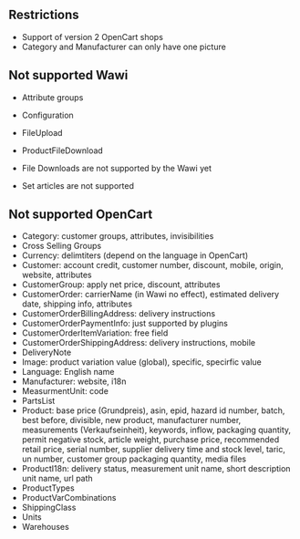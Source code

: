 Restrictions
-------------
- Support of version 2 OpenCart shops
- Category and Manufacturer can only have one picture

Not supported Wawi
------------------
- Attribute groups
- Configuration
- FileUpload
- ProductFileDownload



- File Downloads are not supported by the Wawi yet
- Set articles are not supported


Not supported OpenCart
----------------------
- Category: customer groups, attributes, invisibilities
- Cross Selling Groups
- Currency: delimtiters (depend on the language in OpenCart)
- Customer: account credit, customer number, discount, mobile, origin, website, attributes
- CustomerGroup: apply net price, discount, attributes
- CustomerOrder: carrierName (in Wawi no effect), estimated delivery date, shipping info, attributes
- CustomerOrderBillingAddress: delivery instructions
- CustomerOrderPaymentInfo: just supported by plugins
- CustomerOrderItemVariation: free field
- CustomerOrderShippingAddress: delivery instructions, mobile
- DeliveryNote
- Image: product variation value (global), specific, specirfic value
- Language: English name
- Manufacturer: website, i18n
- MeasurmentUnit: code
- PartsList
- Product: base price (Grundpreis), asin, epid, hazard id number, batch, best before, divisible, new product, 
manufacturer number, measurements (Verkaufseinheit), keywords, inflow, packaging quantity, permit negative stock, 
article weight, purchase price, recommended retail price, serial number, supplier delivery time and stock level, 
taric, un number, customer group packaging quantity, media files
- ProductI18n: delivery status, measurement unit name, short description unit name, url path
- ProductTypes
- ProductVarCombinations
- ShippingClass
- Units
- Warehouses